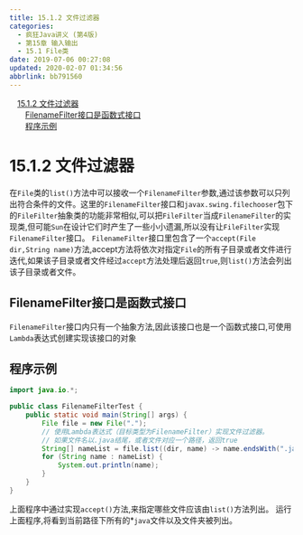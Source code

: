 ```yaml
---
title: 15.1.2 文件过滤器
categories: 
  - 疯狂Java讲义 (第4版)
  - 第15章 输入输出
  - 15.1 File类
date: 2019-07-06 00:27:08
updated: 2020-02-07 01:34:56
abbrlink: bb791560
---
```

<div id='my_toc'><a href="/JavaReadingNotes/bb791560/#15-1-2-文件过滤器" class="header_1">15.1.2 文件过滤器</a>&nbsp;<br><a href="/JavaReadingNotes/bb791560/#FilenameFilter接口是函数式接口" class="header_2">FilenameFilter接口是函数式接口</a>&nbsp;<br><a href="/JavaReadingNotes/bb791560/#程序示例" class="header_2">程序示例</a>&nbsp;<br></div>
<style>.header_1{margin-left: 1em;}.header_2{margin-left: 2em;}.header_3{margin-left: 3em;}.header_4{margin-left: 4em;}.header_5{margin-left: 5em;}.header_6{margin-left: 6em;}</style>
<!--more-->
<script>if (navigator.platform.search('arm')==-1){document.getElementById('my_toc').style.display = 'none';}var e,p = document.getElementsByTagName('p');while (p.length>0) {e = p[0];e.parentElement.removeChild(e);}</script>

<!--end-->
# 15.1.2 文件过滤器 #
在`File`类的`list()`方法中可以接收一个`FilenameFilter`参数,通过该参数可以只列出符合条件的文件。这里的`FilenameFilter`接口和`javax.swing.filechooser`包下的`FileFilter`抽象类的功能非常相似,可以把`FileFilter`当成`FilenameFilter`的实现类,但可能`Sun`在设计它们时产生了一些小小遗漏,所以没有让`FileFilter`实现`FilenameFilter`接口。
`FilenameFilter`接口里包含了一个`accept(File dir,String name)`方法,accept方法将依次对指定`File`的所有子目录或者文件进行迭代,如果该子目录或者文件经过`accept`方法处理后返回`true`,则`list()`方法会列出该子目录或者文件。
## FilenameFilter接口是函数式接口
`FilenameFilter`接口内只有一个抽象方法,因此该接口也是一个函数式接口,可使用`Lambda`表达式创建实现该接口的对象
## 程序示例
```java
import java.io.*;

public class FilenameFilterTest {
	public static void main(String[] args) {
		File file = new File(".");
		// 使用Lambda表达式（目标类型为FilenameFilter）实现文件过滤器。
		// 如果文件名以.java结尾，或者文件对应一个路径，返回true
		String[] nameList = file.list((dir, name) -> name.endsWith(".java") || new File(name).isDirectory());
		for (String name : nameList) {
			System.out.println(name);
		}
	}
}
```
上面程序中通过实现`accept()`方法,来指定哪些文件应该由`list()`方法列出。
运行上面程序,将看到当前路径下所有的*`java`文件以及文件夹被列出。

